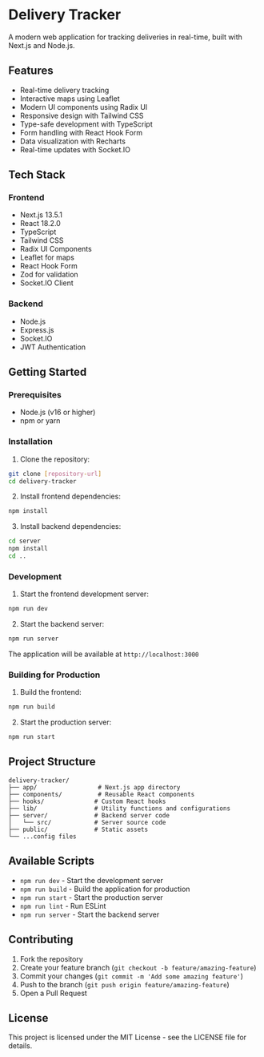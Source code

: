 # Delivery Tracker

A modern web application for tracking deliveries in real-time, built with Next.js and Node.js.

## Features

- Real-time delivery tracking
- Interactive maps using Leaflet
- Modern UI components using Radix UI
- Responsive design with Tailwind CSS
- Type-safe development with TypeScript
- Form handling with React Hook Form
- Data visualization with Recharts
- Real-time updates with Socket.IO

## Tech Stack

### Frontend
- Next.js 13.5.1
- React 18.2.0
- TypeScript
- Tailwind CSS
- Radix UI Components
- Leaflet for maps
- React Hook Form
- Zod for validation
- Socket.IO Client

### Backend
- Node.js
- Express.js
- Socket.IO
- JWT Authentication

## Getting Started

### Prerequisites

- Node.js (v16 or higher)
- npm or yarn

### Installation

1. Clone the repository:
```bash
git clone [repository-url]
cd delivery-tracker
```

2. Install frontend dependencies:
```bash
npm install
```

3. Install backend dependencies:
```bash
cd server
npm install
cd ..
```

### Development

1. Start the frontend development server:
```bash
npm run dev
```

2. Start the backend server:
```bash
npm run server
```

The application will be available at `http://localhost:3000`

### Building for Production

1. Build the frontend:
```bash
npm run build
```

2. Start the production server:
```bash
npm run start
```

## Project Structure

```
delivery-tracker/
├── app/                 # Next.js app directory
├── components/          # Reusable React components
├── hooks/              # Custom React hooks
├── lib/                # Utility functions and configurations
├── server/             # Backend server code
│   └── src/            # Server source code
├── public/             # Static assets
└── ...config files
```

## Available Scripts

- `npm run dev` - Start the development server
- `npm run build` - Build the application for production
- `npm run start` - Start the production server
- `npm run lint` - Run ESLint
- `npm run server` - Start the backend server

## Contributing

1. Fork the repository
2. Create your feature branch (`git checkout -b feature/amazing-feature`)
3. Commit your changes (`git commit -m 'Add some amazing feature'`)
4. Push to the branch (`git push origin feature/amazing-feature`)
5. Open a Pull Request

## License

This project is licensed under the MIT License - see the LICENSE file for details. 